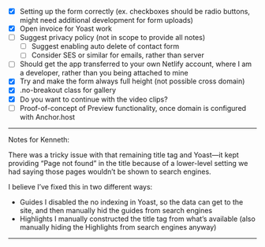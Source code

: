 - [x] Setting up the form correctly (ex. checkboxes should be radio buttons, might need additional development for form uploads)
- [x] Open invoice for Yoast work
- [ ] Suggest privacy policy (not in scope to provide all notes)
  - [ ] Suggest enabling auto delete of contact form
  - [ ] Consider SES or similar for emails, rather than server
- [ ] Should get the app transferred to your own Netlify account, where I am a developer, rather than you being attached to mine
- [x] Try and make the form always full height (not possible cross domain)
- [x] .no-breakout class for gallery
- [x] Do you want to continue with the video clips?
- [ ] Proof-of-concept of Preview functionality, once domain is configured with Anchor.host

---

Notes for Kenneth:

There was a tricky issue with that remaining title tag and Yoast—it kept providing “Page not found” in the title because of a lower-level setting we had saying those pages wouldn’t be shown to search engines.

I believe I’ve fixed this in two different ways:

- Guides I disabled the no indexing in Yoast, so the data can get to the site, and then manually hid the guides from search engines
- Highlights I manually constructed the title tag from what’s available (also manually hiding the Highlights from search engines anyway)

---
